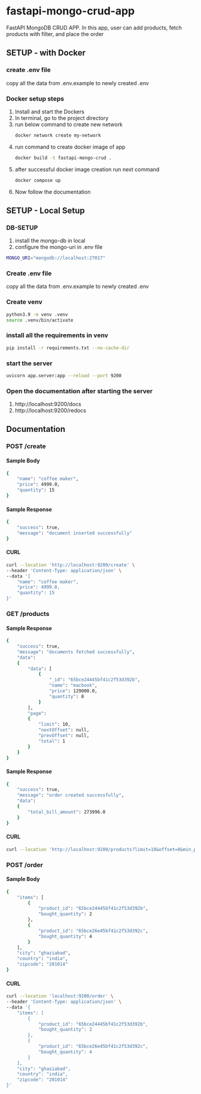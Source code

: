 # fastapi-mongo-crud-app
FastAPI MongoDB CRUD APP.
In this app, user can add products, fetch products with filter, and place the order

## SETUP - with Docker
### create .env file
copy all the data from .env.example to newly created .env

### Docker setup steps
1. Install and start the Dockers
2. In terminal, go to the project directory
3. run below command to create new network
    ```bash
    docker network create my-network
    ```
4. run command to create docker image of app
    ```bash
    docker build -t fastapi-mongo-crud .
    ```
5. after successful docker image creation run next command
    ```bash
    docker compose up
    ```
6. Now follow the documentation

## SETUP - Local Setup

### DB-SETUP
1. install the mongo-db in local
2. configure the mongo-uri in .env file
```bash
MONGO_URI="mongodb://localhost:27017"
```

### Create .env file
copy all the data from .env.example to newly created .env

### Create venv
```bash
python3.9 -m venv .venv
source .venv/bin/activate
```

### install all the requirements in venv
```bash
pip install -r requirements.txt --no-cache-dir
```

### start the server
```bash
uvicorn app.server:app --reload --port 9200
```

### Open the documentation after starting the server
1. http://localhost:9200/docs
2. http://localhost:9200/redocs


## Documentation

### POST /create
#### Sample Body
```bash
{
    "name": "coffee maker",
    "price": 4999.0,
    "quantity": 15
}
```

#### Sample Response
```bash
{
    "success": true,
    "message": "document inserted successfully"
}
```

#### CURL
```bash
curl --location 'http://localhost:9200/create' \
--header 'Content-Type: application/json' \
--data '{
    "name": "coffee maker",
    "price": 4999.0,
    "quantity": 15
}'
```


### GET /products
#### Sample Response
```bash
{
    "success": true,
    "message": "documents fetched successfully",
    "data":
    {
        "data": [
            {
                "_id": "65bce24445bf41c2f53d392b",
                "name": "macbook",
                "price": 129000.0,
                "quantity": 8
            }
        ],
        "page":
        {
            "limit": 10,
            "nextOffset": null,
            "prevOffset": null,
            "total": 1
        }
    }
}
```

#### Sample Response
```bash
{
    "success": true,
    "message": "order created successfully",
    "data":
    {
        "total_bill_amount": 273996.0
    }
}
```

#### CURL
```bash
curl --location 'http://localhost:9200/products?limit=10&offset=0&min_price=100000&max_price=200000'
```


### POST /order
#### Sample Body
```bash
{
    "items": [
        {
            "product_id": "65bce24445bf41c2f53d392b",
            "bought_quantity": 2
        },
        {
            "product_id": "65bce26e45bf41c2f53d392c",
            "bought_quantity": 4
        }
    ],
    "city": "ghaziabad",
    "country": "india",
    "zipcode": "201014"
}
```

#### CURL
```bash
curl --location 'localhost:9200/order' \
--header 'Content-Type: application/json' \
--data '{
    "items": [
        {
            "product_id": "65bce24445bf41c2f53d392b",
            "bought_quantity": 2
        },
        {
            "product_id": "65bce26e45bf41c2f53d392c",
            "bought_quantity": 4
        }
    ],
    "city": "ghaziabad",
    "country": "india",
    "zipcode": "201014"
}'
```
